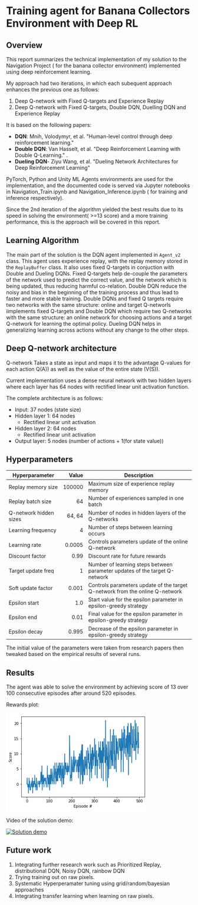# Training agent for  Banana Collectors Environment with Deep RL

## Overview

This report summarizes the technical implementation of my solution to the Navigation Project ( for the banana collector environment) implemented using deep reinforcement learning.

My approach had two iterations, in which each subequent approach enhances the previous one as follows:

1. Deep Q-network with Fixed Q-targets and Experience Replay
2. Deep Q-network with Fixed Q-targets, Double DQN, Duelling DQN and Experience Replay

It is based on the following papers:

- **DQN**: Mnih, Volodymyr, et al. "Human-level control through deep reinforcement learning."
- **Double DQN**: Van Hasselt, et al. "Deep Reinforcement Learning with Double Q-Learning." .
- **Dueling DQN**- Ziyu Wang, et al. "Dueling Network Architectures for Deep Reinforcement Learning"

PyTorch, Python and Unity ML Agents environments are used for the implementation, and the documented code is served via Jupyter notebooks in Navigation_Train.ipynb and Navigation_Inference.ipynb ( for training and inference respectively).

Since the 2nd iteration of the algorithm yielded the best results due to its speed in solving the environment( >=13 score) and a more training performance, this is the approach will be covered in this report.

## Learning Algorithm

The main part of the solution is the DQN agent implemented in `Agent_v2` class.
This agent uses experience replay, with the replay memory stored in the `ReplayBuffer` class.
It also uses fixed Q-targets in conjuction with Double and Dueling DQNs. Fixed Q-targets help de-couple the parameters of the network used to predict the correct value, and the network which is being updated, thus reducing harmful co-relation. Double DQN reduce the noisy and bias in the beginning of the training process and thus lead to faster and more stable training. Double DQNs and fixed Q targets require two networks with the same structure: online and target Q-networls iimplements fixed Q-targets and Double DQN which require two Q-networks with the same structure: an online network for choosing actions and a target Q-network for learning the optimal policy. Dueling DQN helps in generalizing learning across actions without any change to the other steps.


## Deep Q-network architecture

Q-network Takes a state as input and maps it to the advantage Q-values for each action Q(A)) as well as the value of the entire state (V(S)).

Current implementation uses a dense neural network with two hidden layers where each layer has 64 nodes with 
rectified linear unit activation function. 

The complete architecture is as follows:
 
- Input: 37 nodes (state size)
- Hidden layer 1: 64 nodes
    - Rectified linear unit activation 
- Hidden layer 2: 64 nodes
    - Rectified linear unit activation
- Output layer: 5 nodes (number of actions + 1(for state value))

## Hyperparameters

| Hyperparameter | Value | Description |
|---|---:|---|
| Replay memory size | 100000 | Maximum size of experience replay memory |
| Replay batch size | 64 | Number of experiences sampled in one batch |
| Q-network hidden sizes | 64, 64 | Number of nodes in hidden layers of the Q-networks |
| Learning frequency | 4 | Number of steps between learning occurs |
| Learning  rate | 0.0005 | Controls parameters update of the online Q-network |
| Discount factor | 0.99 | Discount rate for future rewards |
| Target update freq | 1 | Number of learning steps between parameter updates of the target Q-network |
| Soft update factor | 0.001 | Controls parameters update of the target Q-network from the online Q-network |
| Epsilon start | 1.0 | Start value for the epsilon parameter in epsilon-greedy strategy |
| Epsilon end | 0.01 | Final value for the epsilon parameter in epsilon-greedy strategy |
| Epsilon decay | 0.995 | Decrease of the epsilon parameter in epsilon-greedy strategy |

The initial value of the parameters were taken from research papers then tweaked based on the empirical results of several runs.

## Results

The agent was able to solve the environment by achieving score of 13 over 100 consecutive episodes after around 520 episodes.

Rewards plot:

![Rewards plot](rewards.png)

Video of the solution demo:

[![Solution demo](https://img.youtube.com/vi/tfKJGH8lEMY/0.jpg)](https://youtu.be/tfKJGH8lEMY)

## Future work

1. Integrating further research work such as Prioritized Replay, distributional DQN, Noisy DQN, rainbow DQN
2. Trying training out on raw pixels.
3. Systematic Hyperperamater tuning using grid/random/bayesian approaches
4. Integrating transfer learning when learning on raw pixels.






